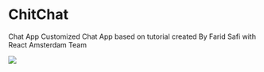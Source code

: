 # ChitChat
Chat App
Customized Chat App based on tutorial created By Farid Safi with React Amsterdam Team 
<p>
<img src='https://i.imgur.com/W8c4cQz.gif' />
</p>
